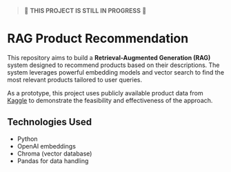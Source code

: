 > 🚧 **THIS PROJECT IS STILL IN PROGRESS** 🚧


# RAG Product Recommendation

This repository aims to build a **Retrieval-Augmented Generation (RAG)** system designed to recommend products based on their descriptions. The system leverages powerful embedding models and vector search to find the most relevant products tailored to user queries.

As a prototype, this project uses publicly available product data from [Kaggle](https://www.kaggle.com/datasets/karkavelrajaj/amazon-sales-dataset?select=amazon.csv) to demonstrate the feasibility and effectiveness of the approach.


## Technologies Used

- Python  
- OpenAI embeddings  
- Chroma (vector database)  
- Pandas for data handling  
